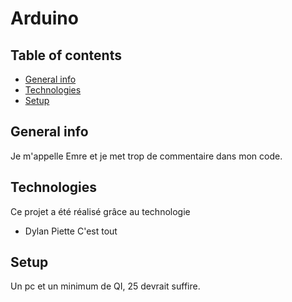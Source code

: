 # Arduino
 
## Table of contents
* [General info](#general-info)
* [Technologies](#technologies)
* [Setup](#setup)

## General info
Je m'appelle Emre et je met trop de commentaire dans mon code.
	
## Technologies
Ce projet a été réalisé grâce au technologie
* Dylan Piette
C'est tout
	
## Setup
Un pc et un minimum de QI, 25 devrait suffire.

